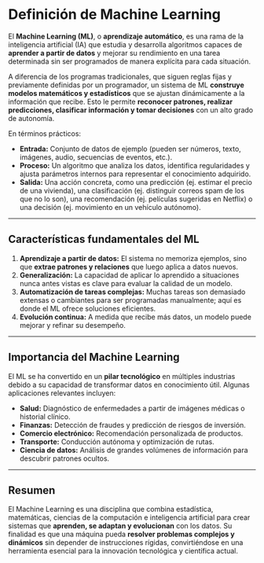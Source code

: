 # Definición de Machine Learning

El **Machine Learning (ML)**, o **aprendizaje automático**, es una rama de la inteligencia artificial (IA) que estudia y desarrolla algoritmos capaces de **aprender a partir de datos** y mejorar su rendimiento en una tarea determinada sin ser programados de manera explícita para cada situación. 

A diferencia de los programas tradicionales, que siguen reglas fijas y previamente definidas por un programador, un sistema de ML **construye modelos matemáticos y estadísticos** que se ajustan dinámicamente a la información que recibe. Esto le permite **reconocer patrones, realizar predicciones, clasificar información y tomar decisiones** con un alto grado de autonomía.

En términos prácticos:

- **Entrada:** Conjunto de datos de ejemplo (pueden ser números, texto, imágenes, audio, secuencias de eventos, etc.).
- **Proceso:** Un algoritmo que analiza los datos, identifica regularidades y ajusta parámetros internos para representar el conocimiento adquirido.
- **Salida:** Una acción concreta, como una predicción (ej. estimar el precio de una vivienda), una clasificación (ej. distinguir correos spam de los que no lo son), una recomendación (ej. películas sugeridas en Netflix) o una decisión (ej. movimiento en un vehículo autónomo).

---

## Características fundamentales del ML

1. **Aprendizaje a partir de datos:** El sistema no memoriza ejemplos, sino que **extrae patrones y relaciones** que luego aplica a datos nuevos.
2. **Generalización:** La capacidad de aplicar lo aprendido a situaciones nunca antes vistas es clave para evaluar la calidad de un modelo.
3. **Automatización de tareas complejas:** Muchas tareas son demasiado extensas o cambiantes para ser programadas manualmente; aquí es donde el ML ofrece soluciones eficientes.
4. **Evolución continua:** A medida que recibe más datos, un modelo puede mejorar y refinar su desempeño.

---

## Importancia del Machine Learning

El ML se ha convertido en un **pilar tecnológico** en múltiples industrias debido a su capacidad de transformar datos en conocimiento útil. Algunas aplicaciones relevantes incluyen:

- **Salud:** Diagnóstico de enfermedades a partir de imágenes médicas o historial clínico.  
- **Finanzas:** Detección de fraudes y predicción de riesgos de inversión.  
- **Comercio electrónico:** Recomendación personalizada de productos.  
- **Transporte:** Conducción autónoma y optimización de rutas.  
- **Ciencia de datos:** Análisis de grandes volúmenes de información para descubrir patrones ocultos.

---

## Resumen

El Machine Learning es una disciplina que combina estadística, matemáticas, ciencias de la computación e inteligencia artificial para crear sistemas que **aprenden, se adaptan y evolucionan** con los datos. Su finalidad es que una máquina pueda **resolver problemas complejos y dinámicos** sin depender de instrucciones rígidas, convirtiéndose en una herramienta esencial para la innovación tecnológica y científica actual.
